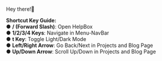 Hey there!👋


**Shortcut Key Guide:**
<br>● **/ (Forward Slash)**: Open HelpBox
<br>● **1/2/3/4 Keys**: Navigate in Menu-NavBar
<br>● **t Key**: Toggle Light/Dark Mode
<br>● **Left/Right Arrow**: Go Back/Next in Projects and Blog Page
<br>● **Up/Down Arrow**: Scroll Up/Down in Projects and Blog Page

